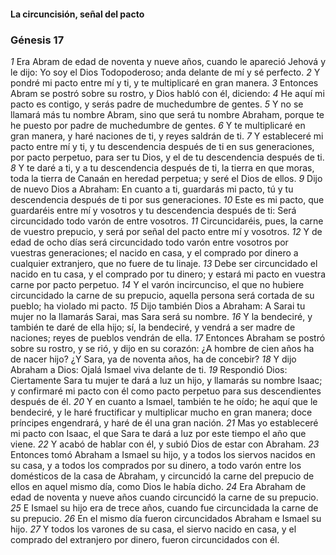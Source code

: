 #### La circuncisión, señal del pacto

### Génesis 17

_1_ Era Abram de edad de noventa y nueve años, cuando le apareció Jehová y le dijo: Yo soy el Dios Todopoderoso; anda delante de mí y sé perfecto. 
_2_ Y pondré mi pacto entre mí y ti, y te multiplicaré en gran manera. 
_3_ Entonces Abram se postró sobre su rostro, y Dios habló con él, diciendo: 
_4_ He aquí mi pacto es contigo, y serás padre de muchedumbre de gentes. 
_5_ Y no se llamará más tu nombre Abram, sino que será tu nombre Abraham, porque te he puesto por padre de muchedumbre de gentes. 
_6_ Y te multiplicaré en gran manera, y haré naciones de ti, y reyes saldrán de ti. 
_7_ Y estableceré mi pacto entre mí y ti, y tu descendencia después de ti en sus generaciones, por pacto perpetuo, para ser tu Dios, y el de tu descendencia después de ti. 
_8_ Y te daré a ti, y a tu descendencia después de ti, la tierra en que moras, toda la tierra de Canaán en heredad perpetua; y seré el Dios de ellos. 
_9_ Dijo de nuevo Dios a Abraham: En cuanto a ti, guardarás mi pacto, tú y tu descendencia después de ti por sus generaciones. 
_10_ Este es mi pacto, que guardaréis entre mí y vosotros y tu descendencia después de ti: Será circuncidado todo varón de entre vosotros. 
_11_ Circuncidaréis, pues, la carne de vuestro prepucio, y será por señal del pacto entre mí y vosotros. 
_12_ Y de edad de ocho días será circuncidado todo varón entre vosotros por vuestras generaciones; el nacido en casa, y el comprado por dinero a cualquier extranjero, que no fuere de tu linaje. 
_13_ Debe ser circuncidado el nacido en tu casa, y el comprado por tu dinero; y estará mi pacto en vuestra carne por pacto perpetuo. 
_14_ Y el varón incircunciso, el que no hubiere circuncidado la carne de su prepucio, aquella persona será cortada de su pueblo; ha violado mi pacto. 
_15_ Dijo también Dios a Abraham: A Sarai tu mujer no la llamarás Sarai, mas Sara será su nombre. 
_16_ Y la bendeciré, y también te daré de ella hijo; sí, la bendeciré, y vendrá a ser madre de naciones; reyes de pueblos vendrán de ella. 
_17_ Entonces Abraham se postró sobre su rostro, y se rió, y dijo en su corazón: ¿A hombre de cien años ha de nacer hijo? ¿Y Sara, ya de noventa años, ha de concebir? 
_18_ Y dijo Abraham a Dios: Ojalá Ismael viva delante de ti. 
_19_ Respondió Dios: Ciertamente Sara tu mujer te dará a luz un hijo, y llamarás su nombre Isaac; y confirmaré mi pacto con él como pacto perpetuo para sus descendientes después de él. 
_20_ Y en cuanto a Ismael, también te he oído; he aquí que le bendeciré, y le haré fructificar y multiplicar mucho en gran manera; doce príncipes engendrará, y haré de él una gran nación. 
_21_ Mas yo estableceré mi pacto con Isaac, el que Sara te dará a luz por este tiempo el año que viene. 
_22_ Y acabó de hablar con él, y subió Dios de estar con Abraham. 
_23_ Entonces tomó Abraham a Ismael su hijo, y a todos los siervos nacidos en su casa, y a todos los comprados por su dinero, a todo varón entre los domésticos de la casa de Abraham, y circuncidó la carne del prepucio de ellos en aquel mismo día, como Dios le había dicho. 
_24_ Era Abraham de edad de noventa y nueve años cuando circuncidó la carne de su prepucio. 
_25_ E Ismael su hijo era de trece años, cuando fue circuncidada la carne de su prepucio. 
_26_ En el mismo día fueron circuncidados Abraham e Ismael su hijo. 
_27_ Y todos los varones de su casa, el siervo nacido en casa, y el comprado del extranjero por dinero, fueron circuncidados con él. 


